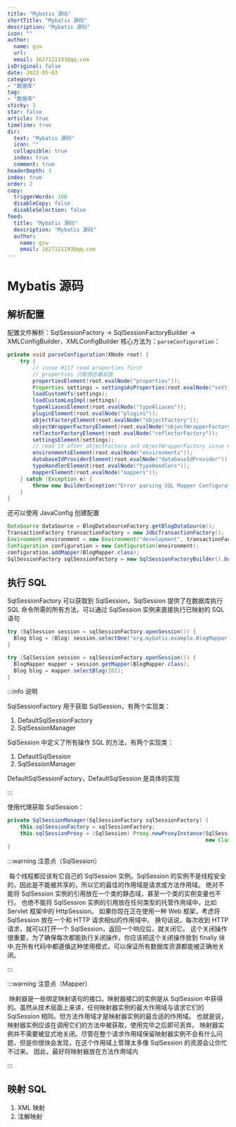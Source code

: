 ```yaml
---
title: "Mybatis 源码"
shortTitle: "Mybatis 源码"
description: "Mybatis 源码"
icon: ""
author: 
  name: gzw
  url: 
  email: 1627121193@qq.com
isOriginal: false
date: 2022-05-03
category: 
- "数据库"
tag:
- "数据库"
sticky: 1
star: false
article: true
timeline: true
dir:
  text: "Mybatis 源码"
  icon: ""
  collapsible: true
  index: true
  comment: true
headerDepth: 3
index: true
order: 2
copy:
  triggerWords: 100
  disableCopy: false
  disableSelection: false
feed:
  title: "Mybatis 源码"
  description: "Mybatis 源码"
  author:
    name: gzw
    email: 1627121193@qq.com
---
```








# Mybatis 源码





## 解析配置

配置文件解析：SqlSessionFactory -> SqlSessionFactoryBuilder -> XMLConfigBuilder，XMLConfigBuilder 核心方法为：`parseConfiguration`：

```java
private void parseConfiguration(XNode root) {
    try {
        // issue #117 read properties first
        // properties 只能放在最前面
        propertiesElement(root.evalNode("properties"));
        Properties settings = settingsAsProperties(root.evalNode("settings"));
        loadCustomVfs(settings);
        loadCustomLogImpl(settings);
        typeAliasesElement(root.evalNode("typeAliases"));
        pluginElement(root.evalNode("plugins"));
        objectFactoryElement(root.evalNode("objectFactory"));
        objectWrapperFactoryElement(root.evalNode("objectWrapperFactory"));
        reflectorFactoryElement(root.evalNode("reflectorFactory"));
        settingsElement(settings);
        // read it after objectFactory and objectWrapperFactory issue #631
        environmentsElement(root.evalNode("environments"));
        databaseIdProviderElement(root.evalNode("databaseIdProvider"));
        typeHandlerElement(root.evalNode("typeHandlers"));
        mapperElement(root.evalNode("mappers"));
    } catch (Exception e) {
        throw new BuilderException("Error parsing SQL Mapper Configuration. Cause: " + e, e);
    }
}
```

还可以使用 JavaConfig 创建配置

```java
DataSource dataSource = BlogDataSourceFactory.getBlogDataSource();
TransactionFactory transactionFactory = new JdbcTransactionFactory();
Environment environment = new Environment("development", transactionFactory, dataSource);
Configuration configuration = new Configuration(environment);
configuration.addMapper(BlogMapper.class);
SqlSessionFactory sqlSessionFactory = new SqlSessionFactoryBuilder().build(configuration);
```







## 执行 SQL

SqlSessionFactory 可以获取到 SqlSession，SqlSession 提供了在数据库执行 SQL 命令所需的所有方法，可以通过 SqlSession 实例来直接执行已映射的 SQL 语句

```java
try (SqlSession session = sqlSessionFactory.openSession()) {
  Blog blog = (Blog) session.selectOne("org.mybatis.example.BlogMapper.selectBlog", 101);
}

try (SqlSession session = sqlSessionFactory.openSession()) {
  BlogMapper mapper = session.getMapper(BlogMapper.class);
  Blog blog = mapper.selectBlog(101);
}
```

:::info 说明

SqlSessionFactory 用于获取 SqlSession，有两个实现类：

1. DefaultSqlSessionFactory
2. SqlSessionManager

SqlSession 中定义了所有操作 SQL 的方法，有两个实现类：

1. DefaultSqlSession
2. SqlSessionManager

DefaultSqlSessionFactory，DefaultSqlSession 是具体的实现

:::

使用代理获取 SqlSession：

```java
private SqlSessionManager(SqlSessionFactory sqlSessionFactory) {
    this.sqlSessionFactory = sqlSessionFactory;
    this.sqlSessionProxy = (SqlSession) Proxy.newProxyInstance(SqlSessionFactory.class.getClassLoader(),
                                                               new Class[] { SqlSession.class }, new SqlSessionInterceptor());
}
```

:::warning 注意点（SqlSession）

​	每个线程都应该有它自己的 SqlSession 实例。SqlSession 的实例不是线程安全的，因此是不能被共享的，所以它的最佳的作用域是请求或方法作用域。 绝对不能将 SqlSession 实例的引用放在一个类的静态域，甚至一个类的实例变量也不行。 也绝不能将 SqlSession 实例的引用放在任何类型的托管作用域中，比如 Servlet 框架中的 HttpSession。 如果你现在正在使用一种 Web 框架，考虑将 SqlSession 放在一个和 HTTP 请求相似的作用域中。 换句话说，每次收到 HTTP 请求，就可以打开一个 SqlSession，返回一个响应后，就关闭它。 这个关闭操作很重要，为了确保每次都能执行关闭操作，你应该把这个关闭操作放到 finally 块中,在所有代码中都遵循这种使用模式，可以保证所有数据库资源都能被正确地关闭。

:::

:::warning 注意点（Mapper）

​	映射器是一些绑定映射语句的接口。映射器接口的实例是从 SqlSession 中获得的。虽然从技术层面上来讲，任何映射器实例的最大作用域与请求它们的 SqlSession 相同。但方法作用域才是映射器实例的最合适的作用域。 也就是说，映射器实例应该在调用它们的方法中被获取，使用完毕之后即可丢弃。 映射器实例并不需要被显式地关闭。尽管在整个请求作用域保留映射器实例不会有什么问题，但是你很快会发现，在这个作用域上管理太多像 SqlSession 的资源会让你忙不过来。 因此，最好将映射器放在方法作用域内

:::







## 映射 SQL

1. XML 映射
2. 注解映射
